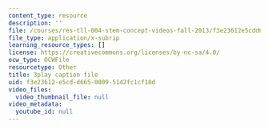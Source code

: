 ```yaml
---
content_type: resource
description: ''
file: /courses/res-tll-004-stem-concept-videos-fall-2013/f3e23612e5cdd66500095142fc1cf18d_0BDi0d1j7u0.srt
file_type: application/x-subrip
learning_resource_types: []
license: https://creativecommons.org/licenses/by-nc-sa/4.0/
ocw_type: OCWFile
resourcetype: Other
title: 3play caption file
uid: f3e23612-e5cd-d665-0009-5142fc1cf18d
video_files:
  video_thumbnail_file: null
video_metadata:
  youtube_id: null
---
```

